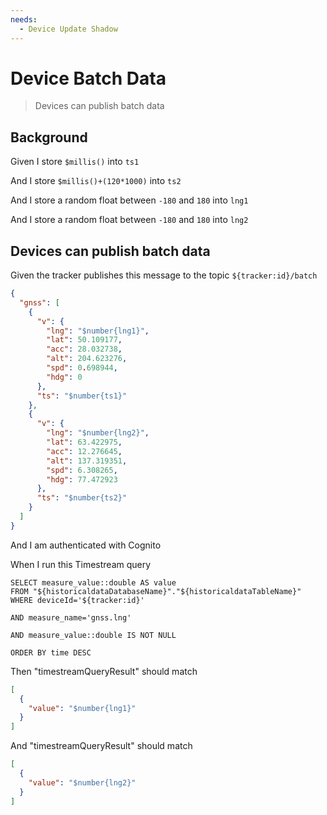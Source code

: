 ```yaml
---
needs:
  - Device Update Shadow
---
```


# Device Batch Data

> Devices can publish batch data

## Background

Given I store `$millis()` into `ts1`

And I store `$millis()+(120*1000)` into `ts2`

And I store a random float between `-180` and `180` into `lng1`

And I store a random float between `-180` and `180` into `lng2`

## Devices can publish batch data

Given the tracker publishes this message to the topic `${tracker:id}/batch`

```json
{
  "gnss": [
    {
      "v": {
        "lng": "$number{lng1}",
        "lat": 50.109177,
        "acc": 28.032738,
        "alt": 204.623276,
        "spd": 0.698944,
        "hdg": 0
      },
      "ts": "$number{ts1}"
    },
    {
      "v": {
        "lng": "$number{lng2}",
        "lat": 63.422975,
        "acc": 12.276645,
        "alt": 137.319351,
        "spd": 6.308265,
        "hdg": 77.472923
      },
      "ts": "$number{ts2}"
    }
  ]
}
```

And I am authenticated with Cognito

When I run this Timestream query

```
SELECT measure_value::double AS value
FROM "${historicaldataDatabaseName}"."${historicaldataTableName}"
WHERE deviceId='${tracker:id}'

AND measure_name='gnss.lng'

AND measure_value::double IS NOT NULL

ORDER BY time DESC
```

Then "timestreamQueryResult" should match

```json
[
  {
    "value": "$number{lng1}"
  }
]
```

And "timestreamQueryResult" should match

```json
[
  {
    "value": "$number{lng2}"
  }
]
```
